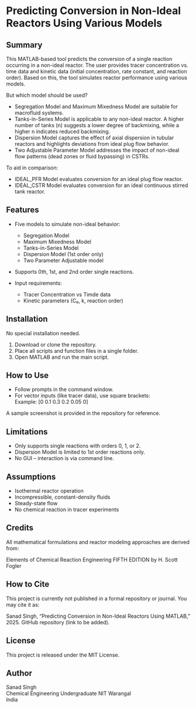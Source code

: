 # Predicting Conversion in Non-Ideal Reactors Using Various Models

## Summary

This MATLAB-based tool predicts the conversion of a single reaction occurring in a non-ideal reactor. The user provides tracer concentration vs. time data and kinetic data (initial concentration, rate constant, and reaction order). Based on this, the tool simulates reactor performance using various models.

But which model should be used?

- Segregation Model and Maximum Mixedness Model are suitable for macrofluid systems.
- Tanks-in-Series Model is applicable to any non-ideal reactor. A higher number of tanks (n) suggests a lower degree of backmixing, while a higher n indicates reduced backmixing.
- Dispersion Model captures the effect of axial dispersion in tubular reactors and highlights deviations from ideal plug flow behavior.
- Two Adjustable Parameter Model addresses the impact of non-ideal flow patterns (dead zones or fluid bypassing) in CSTRs.

To aid in comparison:
- IDEAL_PFR Model evaluates conversion for an ideal plug flow reactor.
- IDEAL_CSTR Model evaluates conversion for an ideal continuous stirred tank reactor.



## Features

- Five models to simulate non-ideal behavior:
  - Segregation Model
  - Maximum Mixedness Model
  - Tanks-in-Series Model
  - Dispersion Model (1st order only)
  - Two Parameter Adjustable model

- Supports 0th, 1st, and 2nd order single reactions.
- Input requirements:
  - Tracer Concentration vs Timde data
  - Kinetic parameters (C₀, k, reaction order)

## Installation

No special installation needed.

1. Download or clone the repository.
2. Place all scripts and function files in a single folder.
3. Open MATLAB and run the main script.

## How to Use

- Follow prompts in the command window.
- For vector inputs (like tracer data), use square brackets:  
  Example: [0 0.1 0.3 0.2 0.05 0]

A sample screenshot is provided in the repository for reference.

## Limitations

- Only supports single reactions with orders 0, 1, or 2.
- Dispersion Model is limited to 1st order reactions only.
- No GUI – interaction is via command line.

## Assumptions

- Isothermal reactor operation  
- Incompressible, constant-density fluids  
- Steady-state flow  
- No chemical reaction in tracer experiments

## Credits

All mathematical formulations and reactor modeling approaches are derived from:

Elements of Chemical Reaction Engineering FIFTH EDITION by H. Scott Fogler

## How to Cite

This project is currently not published in a formal repository or journal. You may cite it as:

Sanad Singh, “Predicting Conversion in Non-Ideal Reactors Using MATLAB,” 2025. GitHub repository (link to be added).

## License

This project is released under the MIT License.

## Author

Sanad Singh  
Chemical Engineering Undergraduate
NIT Warangal  
India
